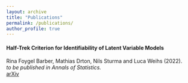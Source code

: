 ```yaml
---
layout: archive
title: "Publications"
permalink: /publications/
author_profile: true
---
```


<!-- {% if author.googlescholar %}
  You can also find my articles on <u><a href="{{author.googlescholar}}">my Google Scholar profile</a>.</u>
{% endif %}

{% include base_path %}

{% for post in site.publications reversed %}
  {% include archive-single.html %}
{% endfor %}
 -->

#### Half-Trek Criterion for Identifiability of Latent Variable Models
Rina Foygel Barber, Mathias Drton, Nils Sturma and Luca Weihs (2022). \
*to be published in Annals of Statistics.* \
[arXiv](https://arxiv.org/abs/2201.04457)